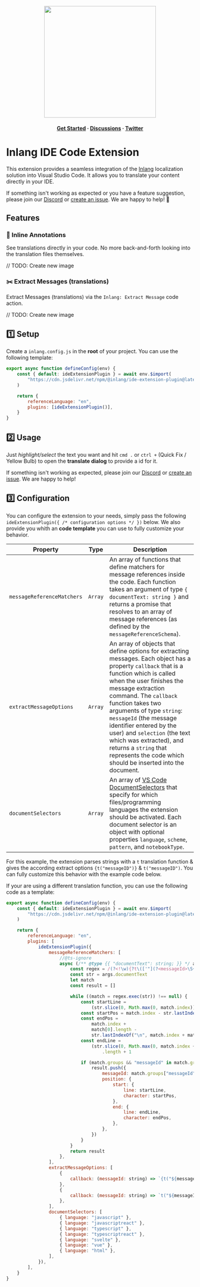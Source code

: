 <div>
    <p align="center">
        <img width="300" src="https://cdn.jsdelivr.net/gh/inlang/inlang/assets/logo-white-background.png"/>
    </p>
    <h4 align="center">
        <a href="https://inlang.com/documentation" target="_blank">Get Started</a> · 
        <a href="https://github.com/inlang/inlang/discussions" target="_blank">Discussions</a> · <a href="https://twitter.com/inlangHQ" target="_blank">Twitter</a>
    </h4>
</div>

# Inlang IDE Code Extension

This extension provides a seamless integration of the [Inlang](https://inlang.com) localization solution into Visual Studio Code. It allows you to translate your content directly in your IDE.

If something isn't working as expected or you have a feature suggestion, please join our [Discord](https://discord.gg/DEHKgmx2) or [create an issue](<[https](https://github.com/inlang/inlang/issues/new/choose)>). We are happy to help! 🤗

## Features

### 🔎 Inline Annotations

See translations directly in your code. No more back-and-forth looking into the translation files themselves.

// TODO: Create new image

### ✂️ Extract Messages (translations)

Extract Messages (translations) via the `Inlang: Extract Message` code action.

// TODO: Create new image

## 1️⃣ Setup

Create a `inlang.config.js` in the **root** of your project. You can use the following template:

```js
export async function defineConfig(env) {
	const { default: ideExtensionPlugin } = await env.$import(
		"https://cdn.jsdelivr.net/npm/@inlang/ide-extension-plugin@latest/dist/index.js",
	)

	return {
		referenceLanguage: "en",
		plugins: [ideExtensionPlugin()],
	}
}
```

## 2️⃣ Usage

Just _highlight/select_ the text you want and hit `cmd .` or `ctrl +` (Quick Fix / Yellow Bulb) to open the **translate dialog** to provide a id for it.

If something isn't working as expected, please join our [Discord](https://discord.gg/DEHKgmx2) or [create an issue](<[https](https://github.com/inlang/inlang/issues/new/choose)>). We are happy to help!

## 3️⃣ Configuration

You can configure the extension to your needs, simply pass the following `ideExtensionPlugin({ /* configuration options */ })` below.
We also provide you whith an **code template** you can use to fully customize your behavior.

| Property                   | Type    | Description                                                                                                                                                                                                                                                                                                                                                                                                                                                         |
| -------------------------- | ------- | ------------------------------------------------------------------------------------------------------------------------------------------------------------------------------------------------------------------------------------------------------------------------------------------------------------------------------------------------------------------------------------------------------------------------------------------------------------------- |
| `messageReferenceMatchers` | `Array` | An array of functions that define matchers for message references inside the code. Each function takes an argument of type `{ documentText: string }` and returns a promise that resolves to an array of message references (as defined by the `messageReferenceSchema`).                                                                                                                                                                                           |
| `extractMessageOptions`    | `Array` | An array of objects that define options for extracting messages. Each object has a property `callback` that is a function which is called when the user finishes the message extraction command. The `callback` function takes two arguments of type `string`: `messageId` (the message identifier entered by the user) and `selection` (the text which was extracted), and returns a `string` that represents the code which should be inserted into the document. |
| `documentSelectors`        | `Array` | An array of [VS Code DocumentSelectors](https://code.visualstudio.com/api/references/document-selector) that specify for which files/programming languages the extension should be activated. Each document selector is an object with optional properties `language`, `scheme`, `pattern`, and `notebookType`.                                                                                                                                                     |

For this example, the extension parses strings with a `t` translation function & gives the according extract options `{t("messageID")}` & `t("messageID")`.
You can fully customize this behavior with the example code below.

If your are using a different translation function, you can use the following code as a template:

```js
export async function defineConfig(env) {
	const { default: ideExtensionPlugin } = await env.$import(
		"https://cdn.jsdelivr.net/npm/@inlang/ide-extension-plugin@latest/dist/index.js",
	)

	return {
		referenceLanguage: "en",
		plugins: [
			ideExtensionPlugin({
				messageReferenceMatchers: [
					//@ts-ignore
					async (/** @type {{ "documentText": string; }} */ args) => {
						const regex = /(?<!\w){?t\(['"](?<messageId>\S+)['"]\)}?/gm
						const str = args.documentText
						let match
						const result = []

						while ((match = regex.exec(str)) !== null) {
							const startLine =
								(str.slice(0, Math.max(0, match.index)).match(/\n/g) || []).length + 1
							const startPos = match.index - str.lastIndexOf("\n", match.index - 1)
							const endPos =
								match.index +
								match[0].length -
								str.lastIndexOf("\n", match.index + match[0].length - 1)
							const endLine =
								(str.slice(0, Math.max(0, match.index + match[0].length)).match(/\n/g) || [])
									.length + 1

							if (match.groups && "messageId" in match.groups) {
								result.push({
									messageId: match.groups["messageId"],
									position: {
										start: {
											line: startLine,
											character: startPos,
										},
										end: {
											line: endLine,
											character: endPos,
										},
									},
								})
							}
						}
						return result
					},
				],
				extractMessageOptions: [
					{
						callback: (messageId: string) => `{t("${messageId}")}`,
					},
					{
						callback: (messageId: string) => `t("${messageId}")`,
					},
				],
				documentSelectors: [
					{ language: "javascript" },
					{ language: "javascriptreact" },
					{ language: "typescript" },
					{ language: "typescriptreact" },
					{ language: "svelte" },
					{ language: "vue" },
					{ language: "html" },
				],
			}),
		],
	}
}
```
